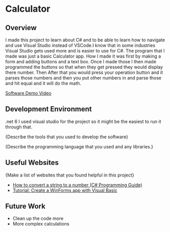 # Calculator
## Overview

I made this project to learn about C# and to be able to learn how to navigate and 
use Visual Studio instead of VSCode.I know that in some industries Visual Studio gets 
used more and is easier to use for C#. The program that I made was just a basic Calculator app.
How I made it was first by making a form and adding buttons and a text box. Once I made those
I then made programmed the buttons so that when they get pressed they would display there number. Then 
After that you would press your operation button and it parses those numbers and then you put other numbers in 
and parse those and hit equal and it will do the math.



[Software Demo Video](http://youtube.link.goes.here)

## Development Environment

.net 6
I used visual studio for the project so it might be the easiest to run it through that.

{Describe the tools that you used to develop the software}

{Describe the programming language that you used and any libraries.}

## Useful Websites

{Make a list of websites that you found helpful in this project}

- [How to convert a string to a number (C# Programming Guide)](https://learn.microsoft.com/en-us/dotnet/csharp/programming-guide/types/how-to-convert-a-string-to-a-number)
- [Tutorial: Create a WinForms app with Visual Basic](https://learn.microsoft.com/en-us/visualstudio/ide/create-a-visual-basic-winform-in-visual-studio?view=vs-2022)

## Future Work


- Clean up the code more
- More complex calculations
